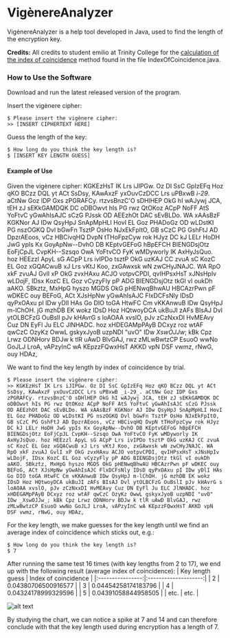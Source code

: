 # VigènereAnalyzer

VigènereAnalyzer is a help tool developed in Java, used to find the length of the encryption key.

**Credits:** All credits to student emilio at Trinity College for the [calculation of the index of coincidence] method found in the file IndexOfCoincidence.java.

### How to Use the Software

Download and run the latest released version of the program.

Insert the vigènere cipher:

```
$ Please insert the vigènere cipher:
>> [INSERT CIPHERTEXT HERE]
```

Guess the length of the key:

```
$ How long do you think the key length is?
$ [INSERT KEY LENGTH GUESS]
```

#### Example of Use

Given the vigènere cipher:
KGKEzHsT IK Lrs iJIPGw. Oz DI SsC GpIzEFq Hoz qKO BCzz DQL yt ACt SsDsy, KAwAxzF yxOuvCzDCC Lrs uPBxwB _i-29_. aCtNw Goz IDP Gxs zPGRAFCy. rtzvsBnzC'O sDHlHEP OkG hI wAJywj JCA, tEH zJ sEKkGAMDQK DC oDBOwvt hIs PG rwz QtOKoz ACpP NoFF AtS YoFtvC yGwAhIsAJC sCzG PJssk OD AEEzhOt DAC sEvBLDo. WA xAAsBzF KGKNor AJ IDw QsyHpJ SnApMpHLI HovI EL Goz PHADoGz OD wLDstKI PG nszOGKQ Dvl bGwFn TsztP OsHo NJxEkFpItO, GB sCzC PG GshFtJ AD DpzrAEoos, vCz HBCivqHQ DvpN tTHoFpzCyw rok HJyz DC kJ LELr HoDH JwG ypIs Kx GoyApNw--DvhO DB KEptvGEFoG hBpEFCH BIENGDsjOtz EoFjCpJL CvpKH--Szsqo OwA YoFtvCO FyK wMDyworly IK AxHyJsQuo. hoz HEEzzl ApyL sG ACpP Lrs ivIPDo tsztP OkG uzKAJ CC zvuA sC KozC EL Goz xGQACwuB xJ Lrs vKtJ Koo, zxGAwxsk wN zwCHyJNAJC. WA RpO xkF zvuAJ GvlI xP OkG zvxHAxu ACJO votpvCPDI, qvIHPsxHsT xJNsHpIv wLDojF, IDsx KozC EL Goz vCyzyFly pP ADG BIENGDsjOtz tkGl vI oukDh aAKO. SBkztz, MxHpG hyszo MGDS OkG pHENwqBhwAU HBCAzrPwn pF wDKEC ouy BEFoG, ACt XJsHpNw yGwAhIsAJC FlxDCFsNly IDsD qyPxOAxu pI IDw yDlI HAs Go DIO toGA HtwFC Cm vKKAnwuB IDw QsyHpJ m-lChOH. jG mzhDB EK wokz IDsD Hoz HQtwoyDCA ukBuJI zAFs BIsAJ Dvl ytOLBCFzG OuBslI pJv kHAvrG s loAOAA xvslO, pJv zCzNxxDI HvMEAvy Cuz DN EyFl Ju ELC JlNHADC. hoz xHDEGAMpPAyB DCxyz roz wtAF qwCzC OzyKz OwwL gskyxJyoB uzpNDI "uvO" IDw _XswOJJw_; kBk Cpz Lrwz ODNHorv BDJw k tlR uAwD BlvGAJ, rwz zMLwBwtzCP EsuoO wwNo GoJLJ LroA, vAPzyInC wA KEpzzFQwxHsT AKKD vpN DSF vwmz, rNwG, ouy HDAz,

We want to find the key length by index of coincidence by trial.
```
$ Please insert the vigènere cipher:
>> KGKEzHsT IK Lrs iJIPGw. Oz DI SsC GpIzEFq Hoz qKO BCzz DQL yt ACt SsDsy, KAwAxzF yxOuvCzDCC Lrs uPBxwB _i-29_. aCtNw Goz IDP Gxs zPGRAFCy. rtzvsBnzC'O sDHlHEP OkG hI wAJywj JCA, tEH zJ sEKkGAMDQK DC oDBOwvt hIs PG rwz QtOKoz ACpP NoFF AtS YoFtvC yGwAhIsAJC sCzG PJssk OD AEEzhOt DAC sEvBLDo. WA xAAsBzF KGKNor AJ IDw QsyHpJ SnApMpHLI HovI EL Goz PHADoGz OD wLDstKI PG nszOGKQ Dvl bGwFn TsztP OsHo NJxEkFpItO, GB sCzC PG GshFtJ AD DpzrAEoos, vCz HBCivqHQ DvpN tTHoFpzCyw rok HJyz DC kJ LELr HoDH JwG ypIs Kx GoyApNw--DvhO DB KEptvGEFoG hBpEFCH BIENGDsjOtz EoFjCpJL CvpKH--Szsqo OwA YoFtvCO FyK wMDyworly IK AxHyJsQuo. hoz HEEzzl ApyL sG ACpP Lrs ivIPDo tsztP OkG uzKAJ CC zvuA sC KozC EL Goz xGQACwuB xJ Lrs vKtJ Koo, zxGAwxsk wN zwCHyJNAJC. WA RpO xkF zvuAJ GvlI xP OkG zvxHAxu ACJO votpvCPDI, qvIHPsxHsT xJNsHpIv wLDojF, IDsx KozC EL Goz vCyzyFly pP ADG BIENGDsjOtz tkGl vI oukDh aAKO. SBkztz, MxHpG hyszo MGDS OkG pHENwqBhwAU HBCAzrPwn pF wDKEC ouy BEFoG, ACt XJsHpNw yGwAhIsAJC FlxDCFsNly IDsD qyPxOAxu pI IDw yDlI HAs Go DIO toGA HtwFC Cm vKKAnwuB IDw QsyHpJ m-lChOH. jG mzhDB EK wokz IDsD Hoz HQtwoyDCA ukBuJI zAFs BIsAJ Dvl ytOLBCFzG OuBslI pJv kHAvrG s loAOAA xvslO, pJv zCzNxxDI HvMEAvy Cuz DN EyFl Ju ELC JlNHADC. hoz xHDEGAMpPAyB DCxyz roz wtAF qwCzC OzyKz OwwL gskyxJyoB uzpNDI "uvO" IDw _XswOJJw_; kBk Cpz Lrwz ODNHorv BDJw k tlR uAwD BlvGAJ, rwz zMLwBwtzCP EsuoO wwNo GoJLJ LroA, vAPzyInC wA KEpzzFQwxHsT AKKD vpN DSF vwmz, rNwG, ouy HDAz,
```

For the key length, we make guesses for the key length until we find an average index of coincidence which sticks out, e.g.:
```
$ How long do you think the key length is?
$ 7
```

After running the same test 16 times (with key lengths from 2 to 17), we end up with the following result (average index of coincidence):
| Key length guess | Index of coincidence |
|:----------------:|:--------------------:|
|         2        |  0.04380706500916577 |
|         3        |  0.04454258174183796 |
|         4        |  0.04324178999329596 |
|         5        |  0.04391058844958505 |
|       etc.       |         etc.         |

![alt text](http://fredrikbakken.no/vigenere-ioc.png "Index of Coincidence Example")

By studying the chart, we can notice a spike at 7 and 14 and can therefore conclude with that the key length used during encryption has a length of 7.

   [calculation of the index of coincidence]: <http://www.cs.trincoll.edu/~crypto/student/emilio/IC.java>
